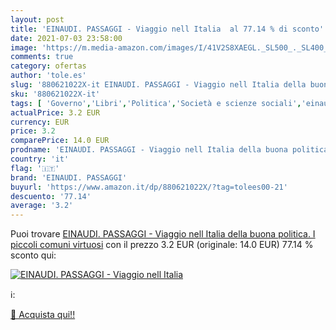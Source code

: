 ```yaml
---
layout: post
title: 'EINAUDI. PASSAGGI - Viaggio nell Italia  al 77.14 % di sconto'
date: 2021-07-03 23:58:00
image: 'https://m.media-amazon.com/images/I/41V2S8XAEGL._SL500_._SL400_.jpg'
comments: true
category: ofertas
author: 'tole.es'
slug: '880621022X-it EINAUDI. PASSAGGI - Viaggio nell Italia della buona...'
sku: '880621022X-it'
tags: [ 'Governo','Libri','Politica','Società e scienze sociali','einaudi. passaggi', ]
actualPrice: 3.2 EUR
currency: EUR
price: 3.2
comparePrice: 14.0 EUR
prodname: 'EINAUDI. PASSAGGI - Viaggio nell Italia della buona politica. I piccoli comuni virtuosi'
country: 'it'
flag: '🇮🇹'
brand: 'EINAUDI. PASSAGGI'
buyurl: 'https://www.amazon.it/dp/880621022X/?tag=tolees00-21'
descuento: '77.14'
average: '3.2'
---
```


Puoi trovare [EINAUDI. PASSAGGI - Viaggio nell Italia della buona politica. I piccoli comuni virtuosi](https://www.amazon.it/dp/880621022X/?tag=tolees00-21) con il prezzo 3.2 EUR (originale: 14.0 EUR) 77.14 % sconto qui:

[![EINAUDI. PASSAGGI - Viaggio nell Italia ](https://m.media-amazon.com/images/I/41V2S8XAEGL._SL500_._SL400_.jpg)](https://www.amazon.it/dp/880621022X/?tag=tolees00-21)

ℹ️:


[🛒 Acquista qui!!](https://www.amazon.it/dp/880621022X/?tag=tolees00-21)
